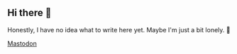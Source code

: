 ## Hi there 👋

Honestly, I have no idea what to write here yet. Maybe I'm just a bit lonely. 🥲

<a rel="me" href="https://g0v.social/@sheng">Mastodon</a>
